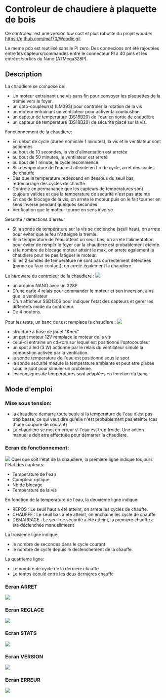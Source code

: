 # Controleur de chaudiere à plaquette de bois

Ce controleur est une version low cost et plus robuste du projet woodie:
https://github.com/maf70/Woodie.git

Le meme pcb est reutilisé sans le PI zero.
Des connexions ont été rajoutées entre les capteurs/commandes entre le connecteur PI à 40 pins et les entrées/sorties du Nano (ATMega328P).

## Description

La chaudiere se compose de:
- Un moteur entrainant une vis sans fin pour convoyer les plaquettes de la trémie vers le foyer.
- un opto-coupleur(s) (LM393) pour controler la rotation de la vis
- un moteur entrainant un ventilateur pour activer la combustion
- un capteur de temperature (DS18B20) de l'eau en sortie de chaudiere
- un capteur de temperature (DS18B20) de sécurité placé sur la vis.

Fonctionnement de la chaudiere:
- En debut de cycle (durée nominale 1 minutes), la vis et le ventilateur sont actionnés
- au bout de 10 secondes, la vis d'alimentation est arretée
- au bout de 50 minutes, le ventilateur est arreté
- au bout de 1 minute, le cycle recommence
- Si la temperature de l'eau est atteinte en fin de cycle, arret des cycles de chauffe
- Dès que la temperature redescend en dessous du seuil bas, redemarrage des cycles de chauffe
- Controle en permanance que les capteurs de temperatures sont toujours valides et que la temperature de securité n'est pas atteinte
- En cas de blocage de la vis, on arrete le moteur puis on le fait tourner en sens inverse pendant quelques secondes
- Verification que le moteur tourne en sens inverse

Securité / detections d'erreur
- Si la sonde de température sur la vis se declenche (seuil haut), on arrete pour éviter que le feu n'atteigne la trémie.
- Si la temperature de l'eau atteint un seuil bas, on arrete l'alimentation pour éviter de remplir le foyer car la chaudiere est probablement eteinte.
- si le nombre de blocage moteur atteint le max, on arrete egalement la chaudiere pour ne pas fatiguer le moteur.
- Si les 2 sondes de temperature ne sont pas correctement detectées (panne ou faux contact), on arrete également la chaudiere.

Le hardware du controleur de la chaudiere :
![](images/pcb.jpg)
- un arduino NANO avec un 328P
- D'une carte 4 relais pour commander le moteur et son inversion, ainsi que le ventilateur
- D'un afficheur SSD1306 pour indiquer l'etat des capteurs et gerer les differents mode du controleur.
- De 4 boutons.

Pour les tests, un banc de test remplace la chaudiere :
![](images/Bench.jpg)

- structure à base de jouet "Knex"
- un petit moteur 12V remplace le moteur de la vis
- celui-ci entraine un cd-rom sur lequel est positionné l'optocoupleur
- un spot à led (3 W) actionné par le relais du ventilateur simule la combustion activée par la ventilation.
- la sonde temperature de l'eau est positionné sous le spot
- la sonde securité mesure la temperature ambiante et peut etre placée sous le spot pour simuler un probleme.
- les consignes de temperatures sont adaptées en fonction du banc

## Mode d'emploi

### Mise sous tension:
- la chaudiere demarre toute seule si la temperature de l'eau n'est pas trop basse, ce qui veut dire qu'elle n'est probablement pas éteinte (cas d'une coupure de courant)
- La chaudiere se met en erreur si l'eau est trop froide. Une action manuelle doit etre effectuée pour démarrer la chaudiere.

### Ecran de fonctionnement:
![](images/Screen_ON.jpg)
Quel que soit l'état de la chaudiere, la premiere ligne indique toujours l'état des capteurs:
- Temperature de l'eau
- Compteur optique
- Nb de blocage
- Temperature de la vis

En fonction de la temperature de l'eau, la deuxieme ligne indique:
- REPOS : Le seuil haut a été atteint, on arrete les cycles de chauffe.
- CHAUFFE : Le seuil bas a été atteint, on enchaine les cycle de chauffe
- DEMARRAGE : Le seuil de securité a été atteint, la premiere chauffe a été déclenchée manuellmeent


La troisieme ligne indique:
- le nombre de secondes dans le cycle courant
- le nombre de cycle depuis le declenchement de la chauffe.

La quatrieme ligne:
- Le nombre de cycle de la derniere chauffe
- Le temps écoulé entre les deux dernieres chauffe

### Ecran ARRET
![](images/Screen_stop.jpg)

### Ecran REGLAGE
![](images/Screen_Settings.jpg)

### Ecran STATS
![](images/Screen_Stats.jpg)

### Ecran VERSION
![](images/Screen_Version.jpg)

### Ecran ERREUR
![](images/Screen_Error.jpg)





